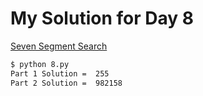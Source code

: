 # My Solution for Day 8

[Seven Segment Search](https://adventofcode.com/2021/day/8)
```bash
$ python 8.py
Part 1 Solution =  255
Part 2 Solution =  982158
```
